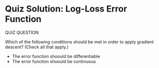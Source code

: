 # Quiz Solution: Log-Loss Error Function

QUIZ QUESTION

Which of the following conditions should be met in order to apply gradient descent? (Check all that apply.)

- The error function shoould be differentiable
- The error function shoould be continuous